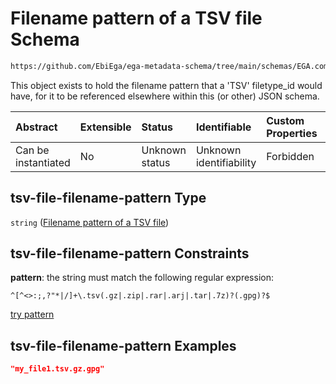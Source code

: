 # Filename pattern of a TSV file Schema

```txt
https://github.com/EbiEga/ega-metadata-schema/tree/main/schemas/EGA.common-definitions.json#/definitions/tsv-file-filename-pattern
```

This object exists to hold the filename pattern that a 'TSV' filetype_id would have, for it to be referenced elsewhere within this (or other) JSON schema.

| Abstract            | Extensible | Status         | Identifiable            | Custom Properties | Additional Properties | Access Restrictions | Defined In                                                                                |
| :------------------ | :--------- | :------------- | :---------------------- | :---------------- | :-------------------- | :------------------ | :---------------------------------------------------------------------------------------- |
| Can be instantiated | No         | Unknown status | Unknown identifiability | Forbidden         | Allowed               | none                | [EGA.common-definitions.json*](../out/EGA.common-definitions.json "open original schema") |

## tsv-file-filename-pattern Type

`string` ([Filename pattern of a TSV file](ega-4-definitions-filename-pattern-of-a-tsv-file.md))

## tsv-file-filename-pattern Constraints

**pattern**: the string must match the following regular expression: 

```regexp
^[^<>:;,?"*|/]+\.tsv(.gz|.zip|.rar|.arj|.tar|.7z)?(.gpg)?$
```

[try pattern](https://regexr.com/?expression=%5E%5B%5E%3C%3E%3A%3B%2C%3F%22\*%7C%2F%5D%2B%5C.tsv\(.gz%7C.zip%7C.rar%7C.arj%7C.tar%7C.7z\)%3F\(.gpg\)%3F%24 "try regular expression with regexr.com")

## tsv-file-filename-pattern Examples

```json
"my_file1.tsv.gz.gpg"
```
